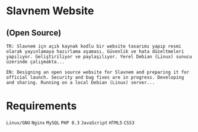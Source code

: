 # Slavnem Website
## (Open Source)
`TR: Slavnem içn açık kaynak kodlu bir website tasarımı yapıp resmi olarak yayınlamaya hazırlama aşaması. Güvenlik ve hata düzeltmeleri yapılıyor. Geliştiriliyor ve paylaşılıyor. Yerel Debian (Linux) sunucu üzerinde çalışmakta...`

`EN: Designing an open source website for Slavnem and preparing it for official launch. Security and bug fixes are in progress. Developing and sharing. Running on a local Debian (Linux) server...`

# Requirements
`Linux/GNU`
`Nginx`
`MySQL`
`PHP 8.3`
`JavaScript`
`HTML5`
`CSS3`
